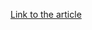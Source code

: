 [Link to the article](https://www.guardicore.com/2018/06/operation-prowli-traffic-manipulation-cryptocurrency-mining/)
